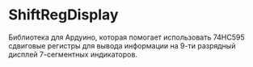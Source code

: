 # ShiftRegDisplay

Библиотека для Ардуино, которая помогает использовать 74HC595 сдвиговые регистры для вывода информации на 9-ти разрядный дисплей 7-сегментных индикаторов.
